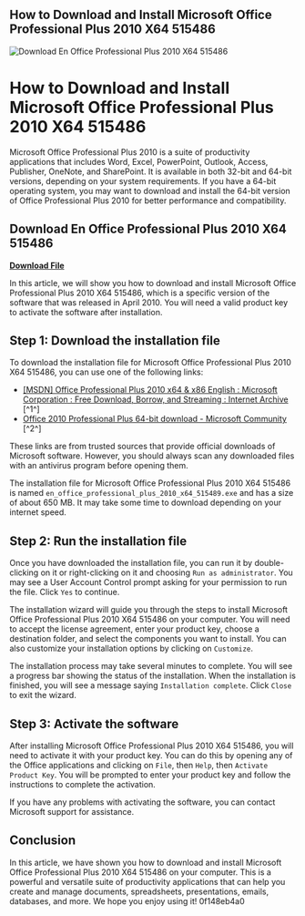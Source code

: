 ## How to Download and Install Microsoft Office Professional Plus 2010 X64 515486

 
![Download En Office Professional Plus 2010 X64 515486](https://encrypted-tbn1.gstatic.com/images?q=tbn:ANd9GcS-3zE3NvIeJ8M30VQq_qhGc7vOlDwOdu6JwJQH1CZYYWEmvklCNlj2Ow)

 
# How to Download and Install Microsoft Office Professional Plus 2010 X64 515486
 
Microsoft Office Professional Plus 2010 is a suite of productivity applications that includes Word, Excel, PowerPoint, Outlook, Access, Publisher, OneNote, and SharePoint. It is available in both 32-bit and 64-bit versions, depending on your system requirements. If you have a 64-bit operating system, you may want to download and install the 64-bit version of Office Professional Plus 2010 for better performance and compatibility.
 
## Download En Office Professional Plus 2010 X64 515486


[**Download File**](https://persifalque.blogspot.com/?d=2tLHMj)

 
In this article, we will show you how to download and install Microsoft Office Professional Plus 2010 X64 515486, which is a specific version of the software that was released in April 2010. You will need a valid product key to activate the software after installation.
 
## Step 1: Download the installation file
 
To download the installation file for Microsoft Office Professional Plus 2010 X64 515486, you can use one of the following links:
 
- [\[MSDN\] Office Professional Plus 2010 x64 & x86 English : Microsoft Corporation : Free Download, Borrow, and Streaming : Internet Archive](https://archive.org/details/en_office_professional_plus_2010_x86_x64_dvd_515529) [^1^]
- [Office 2010 Professional Plus 64-bit download - Microsoft Community](http://msft.digitalrivercontent.net/office2010/X17-75371.exe) [^2^]

These links are from trusted sources that provide official downloads of Microsoft software. However, you should always scan any downloaded files with an antivirus program before opening them.
 
The installation file for Microsoft Office Professional Plus 2010 X64 515486 is named `en_office_professional_plus_2010_x64_515489.exe` and has a size of about 650 MB. It may take some time to download depending on your internet speed.
 
## Step 2: Run the installation file
 
Once you have downloaded the installation file, you can run it by double-clicking on it or right-clicking on it and choosing `Run as administrator`. You may see a User Account Control prompt asking for your permission to run the file. Click `Yes` to continue.
 
The installation wizard will guide you through the steps to install Microsoft Office Professional Plus 2010 X64 515486 on your computer. You will need to accept the license agreement, enter your product key, choose a destination folder, and select the components you want to install. You can also customize your installation options by clicking on `Customize`.
 
The installation process may take several minutes to complete. You will see a progress bar showing the status of the installation. When the installation is finished, you will see a message saying `Installation complete`. Click `Close` to exit the wizard.
 
## Step 3: Activate the software
 
After installing Microsoft Office Professional Plus 2010 X64 515486, you will need to activate it with your product key. You can do this by opening any of the Office applications and clicking on `File`, then `Help`, then `Activate Product Key`. You will be prompted to enter your product key and follow the instructions to complete the activation.
 
If you have any problems with activating the software, you can contact Microsoft support for assistance.
 
## Conclusion
 
In this article, we have shown you how to download and install Microsoft Office Professional Plus 2010 X64 515486 on your computer. This is a powerful and versatile suite of productivity applications that can help you create and manage documents, spreadsheets, presentations, emails, databases, and more. We hope you enjoy using it!
 0f148eb4a0
